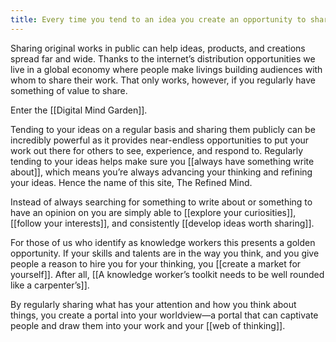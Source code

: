 ```yaml
---
title: Every time you tend to an idea you create an opportunity to share original work with others
---
```

Sharing original works in public can help ideas, products, and creations spread far and wide. Thanks to the internet’s distribution opportunities we live in a global economy where people make livings building audiences with whom to share their work. That only works, however, if you regularly have something of value to share.

Enter the [[Digital Mind Garden]].

Tending to your ideas on a regular basis and sharing them publicly can be incredibly powerful as it provides near-endless opportunities to put your work out there for others to see, experience, and respond to. Regularly tending to your ideas helps make sure you [[always have something write about]], which means you’re always advancing your thinking and refining your ideas. Hence the name of this site, The Refined Mind.

Instead of always searching for something to write about or something to have an opinion on you are simply able to [[explore your curiosities]], [[follow your interests]], and consistently [[develop ideas worth sharing]].

For those of us who identify as knowledge workers this presents a golden opportunity. If your skills and talents are in the way you think, and you give people a reason to hire you for your thinking, you [[create a market for yourself]].  After all, [[A knowledge worker’s toolkit needs to be well rounded like a carpenter’s]].

By regularly sharing what has your attention and how you think about things, you create a portal into your worldview—a portal that can captivate people and draw them into your work and your [[web of thinking]].
